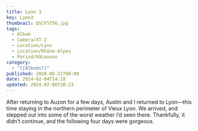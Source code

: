 ```yaml
---
title: Lyon 3
key: Lyon3
thumbnail: DSCF5756.jpg
tags:
  - Album
  - Camera/XT-2
  - Location/Lyon
  - Location/Rhône-Alpes
  - Period/KULeuven
category:
  - "[[Albums]]"
published: 2018-06-21T00:00
date: 2024-02-04T14:18
updated: 2024-02-06T20:23
---
```

After returning to Auzon for a few days, Austin and I returned to Lyon—this time staying in the northern perimeter of Vieux Lyon. We arrived, and stepped out into some of the worst weather I’d seen there. Thankfully, it didn’t continue, and the following four days were gorgeous.
